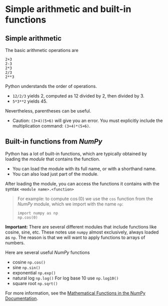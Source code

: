# Simple arithmetic and built-in functions

## Simple arithmetic
The basic arithmetic operations are
```
2+3
2-3
2*3
2/3
2**3
```

Python understands the order of operations.
- `12/2/3` yields 2, computed as 12 divided by 2, then divided by 3.
- `5*3**2` yields 45.

Nevertheless, parentheses can be useful.
- Caution: `(3+4)(5+6)` will give you an error. You must explicitly include the multiplication command: `(3+4)*(5+6)`.

## Built-in functions from _NumPy_
Python has a lot of built-in functions, which are typically obtained by loading the _module_ that contains the function.
- You can load the module with its full name, or with a shorthand name. 
- You can also load just part of the module.

After loading the module, you can access the functions it contains with the syntax 
`
<module name>.<function>
`

>For example: to compute $\cos(0)$ we use the `cos` function from the _NumPy_ module, which we import with the name `np`:
>```
>import numpy as np
>np.cos(0)
>```

**Important:** There are several different modules that include functions like cosine, sine, etc. These notes use `numpy` almost exclusively, always loaded as `np`.
The reason is that we will want to apply functions to arrays of numbers.

Here are several useful _NumPy_ functions 
- cosine `np.cos()`
- sine `np.sin()`
- exponential `np.exp()`
- natural log `np.log()` For log base 10 use `np.log10()`
- square root `np.sqrt()`

For more information, see the [Mathematical Functions in the NumPy Documentation](https://numpy.org/doc/stable/reference/routines.math.html).